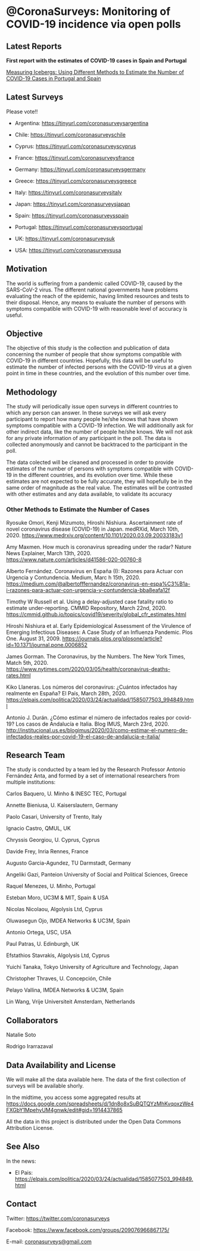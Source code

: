 # @CoronaSurveys: Monitoring of COVID-19 incidence via open polls

## Latest Reports

**First report with the estimates of COVID-19 cases in Spain and Portugal**

[Measuring Icebergs: Using Different Methods to Estimate the Number of COVID-19 Cases in Portugal and Spain](reports/2020-03-29-CaseEstimation.pdf)

## Latest Surveys

Please vote!!

- Argentina: https://tinyurl.com/coronasurveysargentina

- Chile: https://tinyurl.com/coronasurveyschile

- Cyprus: https://tinyurl.com/coronasurveyscyprus

- France: https://tinyurl.com/coronasurveysfrance

- Germany: https://tinyurl.com/coronasurveysgermany

- Greece: https://tinyurl.com/coronasurveysgreece

- Italy: https://tinyurl.com/coronasurveysitaly

- Japan: https://tinyurl.com/coronasurveysjapan

- Spain: https://tinyurl.com/coronasurveysspain

- Portugal: https://tinyurl.com/coronasurveysportugal

- UK: https://tinyurl.com/coronasurveysuk

- USA: https://tinyurl.com/coronasurveysusa

## Motivation

The world is suffering from a pandemic called COVID-19, caused by the SARS-CoV-2 virus. The different national governments have problems evaluating the reach of the epidemic, having limited resources and tests to their disposal. Hence, any means to evaluate the number of persons with symptoms compatible with COVID-19 with reasonable level of accuracy is useful.

## Objective
 
The objective of this study is the collection and publication of data concerning the number of people that show symptoms compatible with COVID-19 in different countries. Hopefully, this data will be useful to estimate the number of infected persons with the COVID-19 virus at a given point in time in these countries, and the evolution of this number over time.

## Methodology

The study will periodically issue open surveys in different countries to which any person can answer. In these surveys we will ask every participant to report how many people he/she knows that have shown symptoms compatible with a COVID-19 infection. We will additionally ask for other indirect data, like the number of people he/she knows. We will not ask for any private information of any participant in the poll. The data is collected anonymously and cannot be backtraced to the participant in the poll.

The data colected will be cleaned and processed in order to provide estimates of the number of persons with symptoms compatible with COVID-19 in the different countries, and its evolution over time. While these estimates are not expected to be fully accurate, they will hopefully be in the same order of magnitude as the real value. The estimates will be contrasted with other estimates and any data available, to validate its accuracy

### Other Methods to Estimate the Number of Cases

Ryosuke Omori, Kenji Mizumoto, Hiroshi Nishiura.
Ascertainment rate of novel coronavirus disease (COVID-19) in Japan.
medRXid, March 10th, 2020.
https://www.medrxiv.org/content/10.1101/2020.03.09.20033183v1

Amy Maxmen. How much is coronavirus spreading under the radar? Nature News Explainer, March 13th, 2020. https://www.nature.com/articles/d41586-020-00760-8

Alberto Fernández.
Coronavirus en España (I): Razones para Actuar con Urgencia y Contundencia.
Medium, Marc h 15th, 2020.
https://medium.com/@albertofffernandez/coronavirus-en-espa%C3%B1a-i-razones-para-actuar-con-urgencia-y-contundencia-bba8eafa12f

Timothy W Russell et al. Using a delay-adjusted case fatality ratio to estimate under-reporting. CMMID Repository, March 22nd, 2020. https://cmmid.github.io/topics/covid19/severity/global_cfr_estimates.html

Hiroshi Nishiura et al. Early Epidemiological Assessment of the Virulence of Emerging Infectious Diseases: A Case Study of an Influenza Pandemic. Plos One. August 31, 2009. https://journals.plos.org/plosone/article?id=10.1371/journal.pone.0006852

James Gorman. The Coronavirus, by the Numbers. The New York Times, Match 5th, 2020. https://www.nytimes.com/2020/03/05/health/coronavirus-deaths-rates.html

Kiko Llaneras. Los números del coronavirus: ¿Cuántos infectados hay realmente en España? El País, March 28th, 2020. https://elpais.com/politica/2020/03/24/actualidad/1585077503_994849.html

Antonio J. Durán. ¿Cómo estimar el número de infectados reales por covid-19? Los casos de Andalucía e Italia. Blog IMUS, March 23rd, 2020. http://institucional.us.es/blogimus/2020/03/como-estimar-el-numero-de-infectados-reales-por-covid-19-el-caso-de-andalucia-e-italia/

## Research Team

The study is conducted by a team led by the Research Professor Antonio Fernández Anta, and formed by a set of international researchers from multiple institutions:


Carlos Baquero,
U. Minho & INESC TEC,
Portugal

Annette Bieniusa,
U. Kaiserslautern,
Germany

Paolo Casari,
University of Trento,
Italy

Ignacio Castro,
QMUL,
UK

Chryssis Georgiou,
U. Cyprus,
Cyprus

Davide Frey,
Inria Rennes,
France

Augusto Garcia-Agundez,
TU Darmstadt,
Germany

Angeliki Gazi,
Panteion University of Social and Political Sciences,
Greece

Raquel Menezes,
U. Minho,
Portugal

Esteban Moro,
UC3M & MIT,
Spain & USA

Nicolas Nicolaou,
Algolysis Ltd,
Cyprus

Oluwasegun Ojo,
IMDEA Networks & UC3M,
Spain

Antonio Ortega,
USC,
USA

Paul Patras,
U. Edinburgh,
UK

Efstathios Stavrakis,
Algolysis Ltd,
Cyprus

Yuichi Tanaka,
Tokyo University of Agriculture and Technology,
Japan

Christopher Thraves,
U. Concepción,
Chile

Pelayo Vallina,
IMDEA Networks & UC3M,
Spain

Lin Wang,
Vrije Universiteit Amsterdam,
Netherlands

## Collaborators

Natalie Soto

Rodrigo Irarrazaval

## Data Availability and License

We will make all the data available here. The data of the first collection of surveys will be available shorly.

In the midtime, you access some aggregated results at https://docs.google.com/spreadsheets/d/1dn8o8xSuBQTQYzMhKvqoxzWe4FXGbY1MpehyUM4gnwk/edit#gid=1914437865

All the data in this project is distributed under the Open Data Commons Attribution License.

## See Also

In the news:

- El Pais: https://elpais.com/politica/2020/03/24/actualidad/1585077503_994849.html

## Contact

Twitter: https://twitter.com/coronasurveys

Facebook: https://www.facebook.com/groups/209076966867175/

E-mail: coronasurveys@gmail.com
